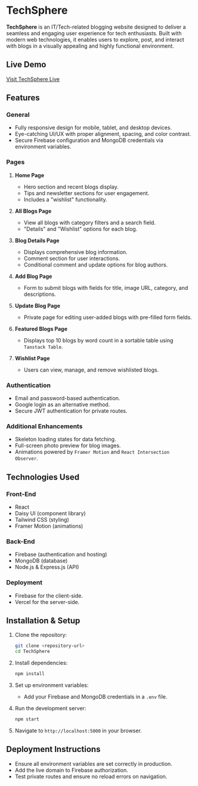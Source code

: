 
# TechSphere

**TechSphere** is an IT/Tech-related blogging website designed to deliver a seamless and engaging user experience for tech enthusiasts. Built with modern web technologies, it enables users to explore, post, and interact with blogs in a visually appealing and highly functional environment.

## Live Demo

[Visit TechSphere Live](https://tech-sphere-3568c.web.app/)

## Features

### General
- Fully responsive design for mobile, tablet, and desktop devices.
- Eye-catching UI/UX with proper alignment, spacing, and color contrast.
- Secure Firebase configuration and MongoDB credentials via environment variables.

### Pages
1. **Home Page**
   - Hero section and recent blogs display.
   - Tips and newsletter sections for user engagement.
   - Includes a "wishlist" functionality.

2. **All Blogs Page**
   - View all blogs with category filters and a search field.
   - "Details" and "Wishlist" options for each blog.

3. **Blog Details Page**
   - Displays comprehensive blog information.
   - Comment section for user interactions.
   - Conditional comment and update options for blog authors.

4. **Add Blog Page**
   - Form to submit blogs with fields for title, image URL, category, and descriptions.

5. **Update Blog Page**
   - Private page for editing user-added blogs with pre-filled form fields.

6. **Featured Blogs Page**
   - Displays top 10 blogs by word count in a sortable table using `Tanstack Table`.

7. **Wishlist Page**
   - Users can view, manage, and remove wishlisted blogs.

### Authentication
- Email and password-based authentication.
- Google login as an alternative method.
- Secure JWT authentication for private routes.

### Additional Enhancements
- Skeleton loading states for data fetching.
- Full-screen photo preview for blog images.
- Animations powered by `Framer Motion` and `React Intersection Observer`.

## Technologies Used

### Front-End
- React
- Daisy UI (component library)
- Tailwind CSS (styling)
- Framer Motion (animations)

### Back-End
- Firebase (authentication and hosting)
- MongoDB (database)
- Node.js & Express.js (API)

### Deployment
- Firebase for the client-side.
- Vercel for the server-side.

## Installation & Setup

1. Clone the repository:
   ```bash
   git clone <repository-url>
   cd TechSphere
   ```

2. Install dependencies:
   ```bash
   npm install
   ```

3. Set up environment variables:
   - Add your Firebase and MongoDB credentials in a `.env` file.

4. Run the development server:
   ```bash
   npm start
   ```

5. Navigate to `http://localhost:5000` in your browser.

## Deployment Instructions
- Ensure all environment variables are set correctly in production.
- Add the live domain to Firebase authorization.
- Test private routes and ensure no reload errors on navigation.
